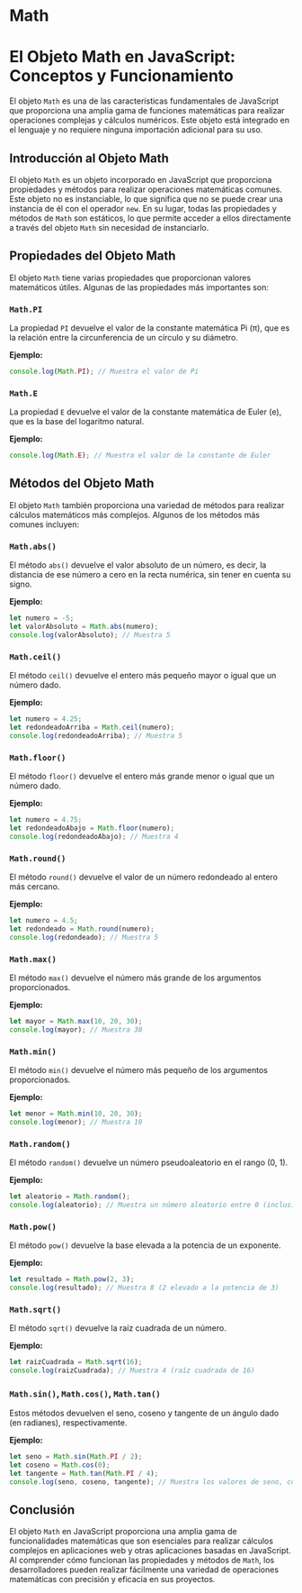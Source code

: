 # Math

# El Objeto Math en JavaScript: Conceptos y Funcionamiento

El objeto `Math` es una de las características fundamentales de JavaScript que proporciona una amplia gama de funciones matemáticas para realizar operaciones complejas y cálculos numéricos. Este objeto está integrado en el lenguaje y no requiere ninguna importación adicional para su uso.

## Introducción al Objeto Math

El objeto `Math` es un objeto incorporado en JavaScript que proporciona propiedades y métodos para realizar operaciones matemáticas comunes. Este objeto no es instanciable, lo que significa que no se puede crear una instancia de él con el operador `new`. En su lugar, todas las propiedades y métodos de `Math` son estáticos, lo que permite acceder a ellos directamente a través del objeto `Math` sin necesidad de instanciarlo.

## Propiedades del Objeto Math

El objeto `Math` tiene varias propiedades que proporcionan valores matemáticos útiles. Algunas de las propiedades más importantes son:

### `Math.PI`

La propiedad `PI` devuelve el valor de la constante matemática Pi (π), que es la relación entre la circunferencia de un círculo y su diámetro.

**Ejemplo:**

```jsx
console.log(Math.PI); // Muestra el valor de Pi
```

### `Math.E`

La propiedad `E` devuelve el valor de la constante matemática de Euler (e), que es la base del logaritmo natural.

**Ejemplo:**

```jsx
console.log(Math.E); // Muestra el valor de la constante de Euler
```

## Métodos del Objeto Math

El objeto `Math` también proporciona una variedad de métodos para realizar cálculos matemáticos más complejos. Algunos de los métodos más comunes incluyen:

### `Math.abs()`

El método `abs()` devuelve el valor absoluto de un número, es decir, la distancia de ese número a cero en la recta numérica, sin tener en cuenta su signo.

**Ejemplo:**

```jsx
let numero = -5;
let valorAbsoluto = Math.abs(numero);
console.log(valorAbsoluto); // Muestra 5
```

### `Math.ceil()`

El método `ceil()` devuelve el entero más pequeño mayor o igual que un número dado.

**Ejemplo:**

```jsx
let numero = 4.25;
let redondeadoArriba = Math.ceil(numero);
console.log(redondeadoArriba); // Muestra 5
```

### `Math.floor()`

El método `floor()` devuelve el entero más grande menor o igual que un número dado.

**Ejemplo:**

```jsx
let numero = 4.75;
let redondeadoAbajo = Math.floor(numero);
console.log(redondeadoAbajo); // Muestra 4
```

### `Math.round()`

El método `round()` devuelve el valor de un número redondeado al entero más cercano.

**Ejemplo:**

```jsx
let numero = 4.5;
let redondeado = Math.round(numero);
console.log(redondeado); // Muestra 5
```

### `Math.max()`

El método `max()` devuelve el número más grande de los argumentos proporcionados.

**Ejemplo:**

```jsx
let mayor = Math.max(10, 20, 30);
console.log(mayor); // Muestra 30
```

### `Math.min()`

El método `min()` devuelve el número más pequeño de los argumentos proporcionados.

**Ejemplo:**

```jsx
let menor = Math.min(10, 20, 30);
console.log(menor); // Muestra 10
```

### `Math.random()`

El método `random()` devuelve un número pseudoaleatorio en el rango (0, 1).

**Ejemplo:**

```jsx
let aleatorio = Math.random();
console.log(aleatorio); // Muestra un número aleatorio entre 0 (inclusive) y 1 (exclusivo)
```

### `Math.pow()`

El método `pow()` devuelve la base elevada a la potencia de un exponente.

**Ejemplo:**

```jsx
let resultado = Math.pow(2, 3);
console.log(resultado); // Muestra 8 (2 elevado a la potencia de 3)
```

### `Math.sqrt()`

El método `sqrt()` devuelve la raíz cuadrada de un número.

**Ejemplo:**

```jsx
let raizCuadrada = Math.sqrt(16);
console.log(raizCuadrada); // Muestra 4 (raíz cuadrada de 16)
```

### `Math.sin()`, `Math.cos()`, `Math.tan()`

Estos métodos devuelven el seno, coseno y tangente de un ángulo dado (en radianes), respectivamente.

**Ejemplo:**

```jsx
let seno = Math.sin(Math.PI / 2);
let coseno = Math.cos(0);
let tangente = Math.tan(Math.PI / 4);
console.log(seno, coseno, tangente); // Muestra los valores de seno, coseno y tangente
```

## Conclusión

El objeto `Math` en JavaScript proporciona una amplia gama de funcionalidades matemáticas que son esenciales para realizar cálculos complejos en aplicaciones web y otras aplicaciones basadas en JavaScript. Al comprender cómo funcionan las propiedades y métodos de `Math`, los desarrolladores pueden realizar fácilmente una variedad de operaciones matemáticas con precisión y eficacia en sus proyectos.
